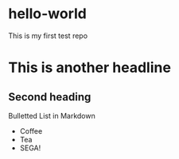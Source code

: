# hello-world
This is my first test repo

# This is another headline

## Second heading

Bulletted List in Markdown
* Coffee
* Tea
* SEGA!

